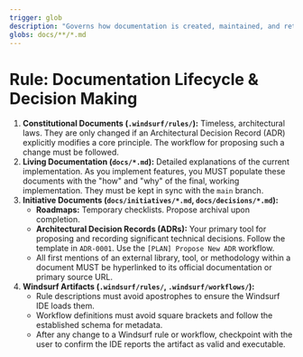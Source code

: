 ```yaml
---
trigger: glob
description: "Governs how documentation is created, maintained, and retired. This is a meta-rule about the development process itself."
globs: docs/**/*.md
---
```


# Rule: Documentation Lifecycle & Decision Making

1. **Constitutional Documents (`.windsurf/rules/`):** Timeless, architectural laws. They are only changed if an Architectural Decision Record (ADR) explicitly modifies a core principle. The workflow for proposing such a change must be followed.
2. **Living Documentation (`docs/*.md`):** Detailed explanations of the current implementation. As you implement features, you MUST populate these documents with the "how" and "why" of the final, working implementation. They must be kept in sync with the `main` branch.
3. **Initiative Documents (`docs/initiatives/*.md`, `docs/decisions/*.md`):**
    * **Roadmaps:** Temporary checklists. Propose archival upon completion.
    * **Architectural Decision Records (ADRs):** Your primary tool for proposing and recording significant technical decisions. Follow the template in `ADR-0001`. Use the `[PLAN] Propose New ADR` workflow.
    * All first mentions of an external library, tool, or methodology within a document MUST be hyperlinked to its official documentation or primary source URL.
4. **Windsurf Artifacts (`.windsurf/rules/`, `.windsurf/workflows/`):**
    * Rule descriptions must avoid apostrophes to ensure the Windsurf IDE loads them.
    * Workflow definitions must avoid square brackets and follow the established schema for metadata.
    * After any change to a Windsurf rule or workflow, checkpoint with the user to confirm the IDE reports the artifact as valid and executable.
